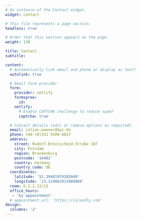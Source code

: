```yaml
---
# An instance of the Contact widget.
widget: contact

# This file represents a page section.
headless: true

# Order that this section appears on the page.
weight: 130

title: Contact
subtitle:

content:
  # Automatically link email and phone or display as text?
  autolink: true

  # Email form provider
  form:
    provider: netlify
    formspree:
      id:
    netlify:
      # Enable CAPTCHA challenge to reduce spam?
      captcha: true

  # Contact details (edit or remove options as required)
  email: julian.wanner@hpi.de
  phone: +49-(0)331 5509-4817
  address:
    street: Rudolf-Breitscheid-Straße 187
    city: Potsdam
    region: Brandenburg
    postcode: '14482'
    country: Germany
    country_code: DE
  coordinates:
    latitude: '52.39481974285049'
    longitude: '13.124862913989888'
  room: G-2.2.12/13
  office_hours:
   - 'by appointment'
  # appointment_url: 'https://calendly.com'
design:
  columns: '2'
---
```

